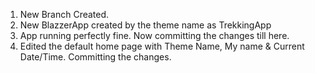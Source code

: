 1. New Branch Created.
2. New BlazzerApp created by the theme name as TrekkingApp
3. App running perfectly fine. Now committing the changes till here.
4. Edited the default home page with Theme Name, My name & Current Date/Time. Committing the changes.